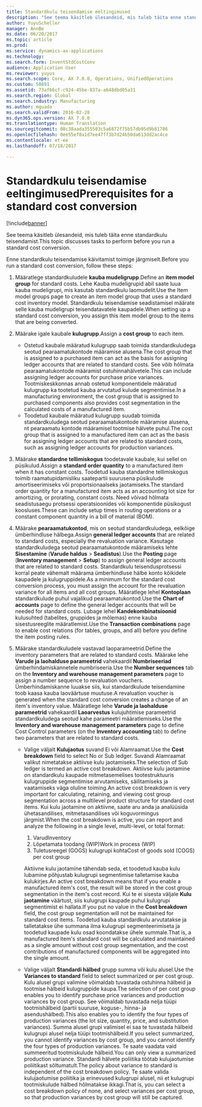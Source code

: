 ```yaml
---
title: Standardkulu teisendamise eeltingimused
description: "See teema käsitleb ülesandeid, mis tuleb täita enne standardkulu teisendamist."
author: YuyuScheller
manager: AnnBe
ms.date: 06/20/2017
ms.topic: article
ms.prod: 
ms.service: dynamics-ax-applications
ms.technology: 
ms.search.form: InventStdCostConv
audience: Application User
ms.reviewer: yuyus
ms.search.scope: Core, AX 7.0.0, Operations, UnifiedOperations
ms.custom: 50891
ms.assetid: 73af66cf-c924-45be-837a-a648dbd05a31
ms.search.region: Global
ms.search.industry: Manufacturing
ms.author: mguada
ms.search.validFrom: 2016-02-28
ms.dyn365.ops.version: AX 7.0.0
ms.translationtype: Human Translation
ms.sourcegitcommit: 08c38aada355583c5a6872f75b57db95d9b81786
ms.openlocfilehash: 0ee55ef8a1d7ee47ff3b7d24b50da613dd2ac4ce
ms.contentlocale: et-ee
ms.lasthandoff: 07/18/2017

---
```


# <a name="prerequisites-for-a-standard-cost-conversion"></a><span data-ttu-id="64c9f-103">Standardkulu teisendamise eeltingimused</span><span class="sxs-lookup"><span data-stu-id="64c9f-103">Prerequisites for a standard cost conversion</span></span>

[!include[banner](../includes/banner.md)]


<span data-ttu-id="64c9f-104">See teema käsitleb ülesandeid, mis tuleb täita enne standardkulu teisendamist.</span><span class="sxs-lookup"><span data-stu-id="64c9f-104">This topic discusses tasks to perform before you run a standard cost conversion.</span></span> 

<span data-ttu-id="64c9f-105">Enne standardkulu teisendamise käivitamist toimige järgmiselt.</span><span class="sxs-lookup"><span data-stu-id="64c9f-105">Before you run a standard cost conversion, follow these steps:</span></span>

1.  <span data-ttu-id="64c9f-106">Määratlege standardkuludele **kauba mudeligrupp**.</span><span class="sxs-lookup"><span data-stu-id="64c9f-106">Define an **item model group** for standard costs.</span></span> <span data-ttu-id="64c9f-107">Lehe Kauba mudeligrupid abil saate luua kauba mudeligrupi, mis kasutab standardkulu laomudelit.</span><span class="sxs-lookup"><span data-stu-id="64c9f-107">Use the Item model groups page to create an item model group that uses a standard cost inventory model.</span></span> <span data-ttu-id="64c9f-108">Standardkulu teisendamise seadistamisel määrate selle kauba mudeligrupi teisendatavatele kaupadele.</span><span class="sxs-lookup"><span data-stu-id="64c9f-108">When setting up a standard cost conversion, you assign this item model group to the items that are being converted.</span></span>
2.  <span data-ttu-id="64c9f-109">Määrake igale kaubale **kulugrupp**.</span><span class="sxs-lookup"><span data-stu-id="64c9f-109">Assign a **cost group** to each item.</span></span>
    -   <span data-ttu-id="64c9f-110">Ostetud kaubale määratud kulugrupp saab toimida standardkuludega seotud pearaamatukontode määramise alusena.</span><span class="sxs-lookup"><span data-stu-id="64c9f-110">The cost group that is assigned to a purchased item can act as the basis for assigning ledger accounts that are related to standard costs.</span></span> <span data-ttu-id="64c9f-111">See võib hõlmata pearaamatukontode määramist ostuhinnahälvetele.</span><span class="sxs-lookup"><span data-stu-id="64c9f-111">This can include assigning ledger accounts for purchase price variances.</span></span> <span data-ttu-id="64c9f-112">Tootmiskeskkonnas annab ostetud komponentidele määratud kulugrupp ka tootetud kauba arvutatud kulude segmentimise.</span><span class="sxs-lookup"><span data-stu-id="64c9f-112">In a manufacturing environment, the cost group that is assigned to purchased components also provides cost segmentation in the calculated costs of a manufactured item.</span></span>
    -   <span data-ttu-id="64c9f-113">Toodetud kaubale määratud kulugrupp suudab toimida standardkuludega seotud pearaamatukontode määramise alusena, nt pearaamatu kontode määramisel tootmise hälvete puhul.</span><span class="sxs-lookup"><span data-stu-id="64c9f-113">The cost group that is assigned to a manufactured item can act as the basis for assigning ledger accounts that are related to standard costs, such as assigning ledger accounts for production variances.</span></span>

3.  <span data-ttu-id="64c9f-114">Määrake **standardne tellimiskogus** toodetavale kaubale, kui sellel on püsikulud.</span><span class="sxs-lookup"><span data-stu-id="64c9f-114">Assign a **standard order quantity** to a manufactured item when it has constant costs.</span></span> <span data-ttu-id="64c9f-115">Toodetud kauba standardne tellimiskogus toimib raamatupidamisliku saatepartii suurusena püsikulude amortiseerimiseks või proportsionaalseks jaotamiseks.</span><span class="sxs-lookup"><span data-stu-id="64c9f-115">The standard order quantity for a manufactured item acts as an accounting lot size for amortizing, or prorating, constant costs.</span></span> <span data-ttu-id="64c9f-116">Need võivad hõlmata seadistusaegu protsessi operatsioonides või komponentide püsikogust koosluses.</span><span class="sxs-lookup"><span data-stu-id="64c9f-116">These can include setup times in routing operations or a constant component quantity in a bill of material (BOM).</span></span>
4.  <span data-ttu-id="64c9f-117">Määrake **pearaamatukontod**, mis on seotud standardkuludega, eelkõige ümberhindluse hälbega.</span><span class="sxs-lookup"><span data-stu-id="64c9f-117">Assign **general ledger accounts** that are related to standard costs, especially the revaluation variance.</span></span> <span data-ttu-id="64c9f-118">Kasutage standardkuludega seotud pearaamatukontode määramiseks lehte **Sisestamine** (**Varude haldus** &gt; **Seadistus**).</span><span class="sxs-lookup"><span data-stu-id="64c9f-118">Use the **Posting** page (**Inventory management** &gt; **Setup**) to assign general ledger accounts that are related to standard costs.</span></span> <span data-ttu-id="64c9f-119">Standardkulu teisendusprotsessi korral peate vähemalt määrama ümberhindluse hälbe konto kõikidele kaupadele ja kulugruppidele.</span><span class="sxs-lookup"><span data-stu-id="64c9f-119">As a minimum for the standard cost conversion process, you must assign the account for the revaluation variance for all items and all cost groups.</span></span> <span data-ttu-id="64c9f-120">Määratlege lehel **Kontoplaan** standardkulude puhul vajalikud pearaamatukontod.</span><span class="sxs-lookup"><span data-stu-id="64c9f-120">Use the **Chart of accounts** page to define the general ledger accounts that will be needed for standard costs.</span></span> <span data-ttu-id="64c9f-121">Lubage lehel **Kandekombinatsioonid** kulusuhted (tabelites, gruppides ja mõlemas) enne kauba sisestusreeglite määratlemist.</span><span class="sxs-lookup"><span data-stu-id="64c9f-121">Use the **Transaction combinations** page to enable cost relations (for tables, groups, and all) before you define the item posting rules.</span></span>
5.  <span data-ttu-id="64c9f-122">Määrake standardkuludele vastavad laoparameetrid.</span><span class="sxs-lookup"><span data-stu-id="64c9f-122">Define the inventory parameters that are related to standard costs.</span></span> <span data-ttu-id="64c9f-123">Määrake lehe **Varude ja laohalduse parameetrid** vahekaardil **Numbriseeriad** ümberhindamiskannetele numbriseeria.</span><span class="sxs-lookup"><span data-stu-id="64c9f-123">Use the **Number sequences** tab on the **Inventory and warehouse management parameters** page to assign a number sequence to revaluation vouchers.</span></span> <span data-ttu-id="64c9f-124">Ümberhindamiskanne luuakse siis, kui standardkulude teisendamine toob kaasa kauba laoväärtuse muutuse.</span><span class="sxs-lookup"><span data-stu-id="64c9f-124">A revaluation voucher is generated when the standard cost conversion creates a change of an item's inventory value.</span></span> <span data-ttu-id="64c9f-125">Määratlege lehe **Varude ja laohalduse parameetrid** vahekaardil **Laoarvestus** kulujuhtimise parameetrid standardkuludega seotud kahe parameetri määratlemiseks.</span><span class="sxs-lookup"><span data-stu-id="64c9f-125">Use the **Inventory and warehouse management parameters** page to define Cost Control parameters (on the **Inventory accounting** tab) to define two parameters that are related to standard costs.</span></span>
    -   <span data-ttu-id="64c9f-126">Valige väljalt **Kulujaotus** suvand Ei või Alamraamat.</span><span class="sxs-lookup"><span data-stu-id="64c9f-126">Use the **Cost breakdown** field to select No or Sub ledger.</span></span> <span data-ttu-id="64c9f-127">Suvandi Alamraamat valikut nimetatakse aktiivse kulu jaotamiseks.</span><span class="sxs-lookup"><span data-stu-id="64c9f-127">The selection of Sub ledger is termed an active cost breakdown.</span></span> <span data-ttu-id="64c9f-128">Aktiivse kulu jaotamine on standardkulu kaupade mitmetasemelises tootestruktuuris kulugruppide segmentimise arvutamiseks, säilitamiseks ja vaatamiseks väga oluline toiming.</span><span class="sxs-lookup"><span data-stu-id="64c9f-128">An active cost breakdown is very important for calculating, retaining, and viewing cost group segmentation across a multilevel product structure for standard cost items.</span></span> <span data-ttu-id="64c9f-129">Kui kulu jaotamine on aktiivne, saate aru anda ja analüüsida ühetasandilises, mitmetasandilises või koguvormingus järgmist.</span><span class="sxs-lookup"><span data-stu-id="64c9f-129">When the cost breakdown is active, you can report and analyze the following in a single level, multi-level, or total format:</span></span>
        1.  <span data-ttu-id="64c9f-130">Varud</span><span class="sxs-lookup"><span data-stu-id="64c9f-130">Inventory</span></span>
        2.  <span data-ttu-id="64c9f-131">Lõpetamata toodang (WIP)</span><span class="sxs-lookup"><span data-stu-id="64c9f-131">Work in process (WIP)</span></span>
        3.  <span data-ttu-id="64c9f-132">Tuletusreegel (GOGS) kulugrupi kohta</span><span class="sxs-lookup"><span data-stu-id="64c9f-132">Cost of goods sold (COGS) per cost group</span></span>

        <span data-ttu-id="64c9f-133">Aktiivne kulu jaotamine tähendab seda, et toodetud kauba kulu lubamine põhjustab kulugrupi segmentimise talletamise kauba kulukirjes.</span><span class="sxs-lookup"><span data-stu-id="64c9f-133">An active cost breakdown means that if you enable a manufactured item's cost, the result will be stored in the cost group segmentation in the item's cost record.</span></span> <span data-ttu-id="64c9f-134">Kui te ei sisesta väljale **Kulu jaotamine** väärtust, siis kulugrupi kaupade puhul kulugrupi segmentimist ei hallata.</span><span class="sxs-lookup"><span data-stu-id="64c9f-134">If you put no value in the **Cost breakdown** field, the cost group segmentation will not be maintained for standard cost items.</span></span> <span data-ttu-id="64c9f-135">Toodetud kauba standardkulu arvutatakse ja talletatakse ühe summana ilma kulugrupi segmenteerimiseta ja toodetud kaupade kulu osad koondatakse ühele summale.</span><span class="sxs-lookup"><span data-stu-id="64c9f-135">That is, a manufactured item's standard cost will be calculated and maintained as a single amount without cost group segmentation, and the cost contributions of manufactured components will be aggregated into the single amount.</span></span>
    -   <span data-ttu-id="64c9f-136">Valige väljalt **Standardi hälbed** grupp summa või kulu alusel.</span><span class="sxs-lookup"><span data-stu-id="64c9f-136">Use the **Variances to standard** field to select summarized or per cost group.</span></span> <span data-ttu-id="64c9f-137">Kulu alusel grupi valimine võimaldab tuvastada ostuhinna hälbeid ja tootmise hälbeid kulugruppide kaupa.</span><span class="sxs-lookup"><span data-stu-id="64c9f-137">The selection of per cost group enables you to identify purchase price variances and production variances by cost group.</span></span> <span data-ttu-id="64c9f-138">See võimaldab tuvastada nelja tüüpi tootmishälbeid (partii suuruse, koguse-, hinna- ja asendushälbed).</span><span class="sxs-lookup"><span data-stu-id="64c9f-138">This also enables you to identify the four types of production variances (the lot size, quantity, price, and substitution variances).</span></span> <span data-ttu-id="64c9f-139">Summa alusel grupi valimisel ei saa te tuvastada hälbeid kulugrupi alusel nelja tüüpi tootmishälbeid.</span><span class="sxs-lookup"><span data-stu-id="64c9f-139">If you select summarized, you cannot identify variances by cost group, and you cannot identify the four types of production variances.</span></span> <span data-ttu-id="64c9f-140">Te saate vaadata vaid summeeritud tootmiskulude hälbeid.</span><span class="sxs-lookup"><span data-stu-id="64c9f-140">You can only view a summarized production variance.</span></span> <span data-ttu-id="64c9f-141">Standardi hälvete poliitika töötab kulujaotumise poliitikast sõltumatult.</span><span class="sxs-lookup"><span data-stu-id="64c9f-141">The policy about variance to standard is independent of the cost breakdown policy.</span></span> <span data-ttu-id="64c9f-142">Te saate valida kulujaotumise poliitika ja erinevused kulugrupi alusel, nii et kulugrupi tootmiskulude hälbed hõlmatakse ikkagi.</span><span class="sxs-lookup"><span data-stu-id="64c9f-142">That is, you can select a cost breakdown policy of none, and select variances per cost group, so that production variances by cost group will still be captured.</span></span>






